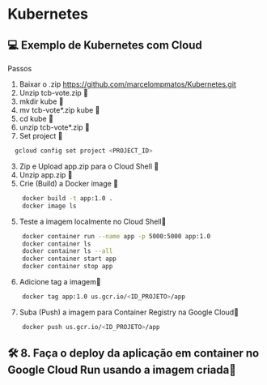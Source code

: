 # Kubernetes

## :computer: Exemplo de Kubernetes com Cloud


Passos

1. Baixar o .zip https://github.com/marcelompmatos/Kubernetes.git
2. Unzip tcb-vote.zip 👋
3. mkdir kube 👋
4. mv tcb-vote*.zip kube 👋
5. cd kube 👋
6. unzip tcb-vote*.zip 👋
7. Set project 👋
```bash
  gcloud config set project <PROJECT_ID>
```

3. Zip e Upload app.zip para o Cloud Shell 👋
4. Unzip app.zip 👋
5. Crie (Build) a Docker image 👋

```bash
    docker build -t app:1.0 .
    docker image ls
```

5. Teste a imagem localmente no Cloud Shell👋

```bash
    docker container run --name app -p 5000:5000 app:1.0
    docker container ls 
    docker container ls --all
    docker container start app
    docker container stop app
```

6. Adicione tag a imagem👋

```bash
    docker tag app:1.0 us.gcr.io/<ID_PROJETO>/app
```

7. Suba (Push) a imagem para Container Registry na Google Cloud👋

```bash
    docker push us.gcr.io/<ID_PROJETO>/app
```

## 🛠 8. Faça o deploy da aplicação em container no Google Cloud Run usando a imagem criada👋
